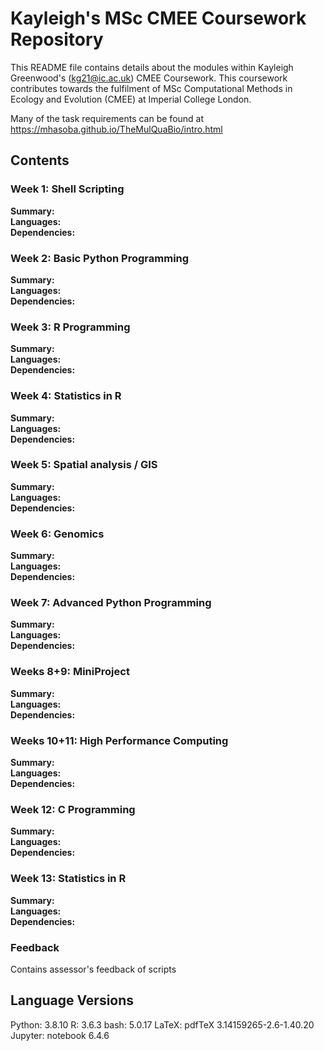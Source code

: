 # Kayleigh's MSc CMEE Coursework Repository

This README file contains details about the modules within Kayleigh Greenwood's (kg21@ic.ac.uk) CMEE Coursework. This coursework contributes towards the fulfilment of MSc Computational Methods in Ecology and Evolution (CMEE) at Imperial College London. <br />

Many of the task requirements can be found at https://mhasoba.github.io/TheMulQuaBio/intro.html


## Contents
### Week 1: Shell Scripting
**Summary:** <br />
**Languages:** <br />
**Dependencies:** <br />

### Week 2: Basic Python Programming
**Summary:** <br />
**Languages:** <br />
**Dependencies:** <br />

### Week 3: R Programming
**Summary:** <br />
**Languages:** <br />
**Dependencies:** <br />

### Week 4: Statistics in R
**Summary:** <br />
**Languages:** <br />
**Dependencies:** <br />

### Week 5: Spatial analysis / GIS
**Summary:** <br />
**Languages:** <br />
**Dependencies:** <br />

### Week 6: Genomics
**Summary:** <br />
**Languages:** <br />
**Dependencies:** <br />

### Week 7: Advanced Python Programming
**Summary:** <br />
**Languages:** <br />
**Dependencies:** <br />

### Weeks 8+9: MiniProject
**Summary:** <br />
**Languages:** <br />
**Dependencies:** <br />

### Weeks 10+11: High Performance Computing
**Summary:** <br />
**Languages:** <br />
**Dependencies:** <br />

### Week 12: C Programming
**Summary:** <br />
**Languages:** <br />
**Dependencies:** <br />

### Week 13: Statistics in R
**Summary:** <br />
**Languages:** <br />
**Dependencies:** <br />

### Feedback
Contains assessor's feedback of scripts <br />

## Language Versions
Python: 3.8.10
R: 3.6.3
bash: 5.0.17
LaTeX: pdfTeX 3.14159265-2.6-1.40.20
Jupyter: notebook 6.4.6


